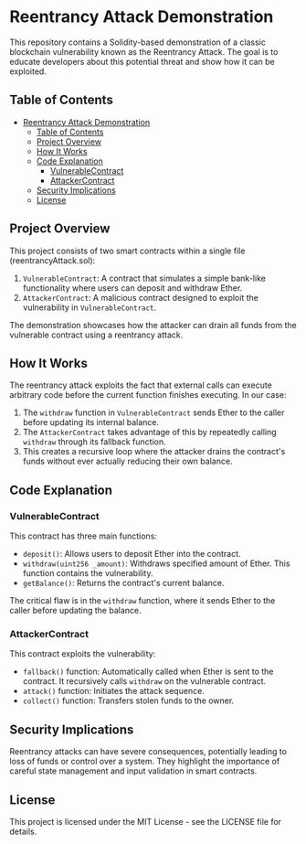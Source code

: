 # Reentrancy Attack Demonstration

This repository contains a Solidity-based demonstration of a classic blockchain vulnerability known as the Reentrancy Attack. The goal is to educate developers about this potential threat and show how it can be exploited.

## Table of Contents

- [Reentrancy Attack Demonstration](#reentrancy-attack-demonstration)
  - [Table of Contents](#table-of-contents)
  - [Project Overview](#project-overview)
  - [How It Works](#how-it-works)
  - [Code Explanation](#code-explanation)
    - [VulnerableContract](#vulnerablecontract)
    - [AttackerContract](#attackercontract)
  - [Security Implications](#security-implications)
  - [License](#license)

## Project Overview

This project consists of two smart contracts within a single file (reentrancyAttack.sol):

1. `VulnerableContract`: A contract that simulates a simple bank-like functionality where users can deposit and withdraw Ether.
2. `AttackerContract`: A malicious contract designed to exploit the vulnerability in `VulnerableContract`.

The demonstration showcases how the attacker can drain all funds from the vulnerable contract using a reentrancy attack.

## How It Works

The reentrancy attack exploits the fact that external calls can execute arbitrary code before the current function finishes executing. In our case:

1. The `withdraw` function in `VulnerableContract` sends Ether to the caller before updating its internal balance.
2. The `AttackerContract` takes advantage of this by repeatedly calling `withdraw` through its fallback function.
3. This creates a recursive loop where the attacker drains the contract's funds without ever actually reducing their own balance.

## Code Explanation

### VulnerableContract

This contract has three main functions:

- `deposit()`: Allows users to deposit Ether into the contract.
- `withdraw(uint256 _amount)`: Withdraws specified amount of Ether. This function contains the vulnerability.
- `getBalance()`: Returns the contract's current balance.

The critical flaw is in the `withdraw` function, where it sends Ether to the caller before updating the balance.

### AttackerContract

This contract exploits the vulnerability:

- `fallback()` function: Automatically called when Ether is sent to the contract. It recursively calls `withdraw` on the vulnerable contract.
- `attack()` function: Initiates the attack sequence.
- `collect()` function: Transfers stolen funds to the owner.

## Security Implications

Reentrancy attacks can have severe consequences, potentially leading to loss of funds or control over a system. They highlight the importance of careful state management and input validation in smart contracts.

## License

This project is licensed under the MIT License - see the LICENSE file for details.
